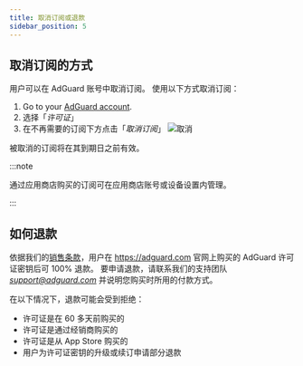 ```yaml
---
title: 取消订阅或退款
sidebar_position: 5
---
```


## 取消订阅的方式

用户可以在 AdGuard 账号中取消订阅。 使用以下方式取消订阅：

 1. Go to your [AdGuard account](https://adguardaccount.com/).
 1. 选择「*许可证*」
 1. 在不再需要的订阅下方点击「*取消订阅*」 ![取消](https://cdn.adtidy.org/content/kb/ad_blocker/general/newaccount-cancel-sub.png)

 被取消的订阅将在其到期日之前有效。

:::note

通过应用商店购买的订阅可在应用商店账号或设备设置内管理。

:::

## 如何退款

依据我们的[销售条款](https://adguard.com/terms-of-sale.html)，用户在 https://adguard.com 官网上购买的 AdGuard 许可证密钥后可 100% 退款。 要申请退款，请联系我们的支持团队 *support@adguard.com* 并说明您购买时所用的付款方式。

在以下情况下，退款可能会受到拒绝：

- 许可证是在 60 多天前购买的
- 许可证是通过经销商购买的
- 许可证是从 App Store 购买的
- 用户为许可证密钥的升级或续订申请部分退款
